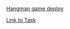 [Hangman game deploy](https://svitlanag.github.io/hangman-game/hangman-game/) 

[Link to Task](https://github.com/rolling-scopes-school/js-fe-course-en/blob/main/tasks/hangman/hangman.md)
